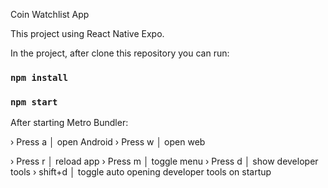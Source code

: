 Coin Watchlist App

This project using React Native Expo.

In the project, after clone this repository you can run:

### `npm install`
### `npm start`

After starting Metro Bundler:

› Press a │ open Android
› Press w │ open web

› Press r │ reload app
› Press m │ toggle menu
› Press d │ show developer tools
› shift+d │ toggle auto opening developer tools on startup

